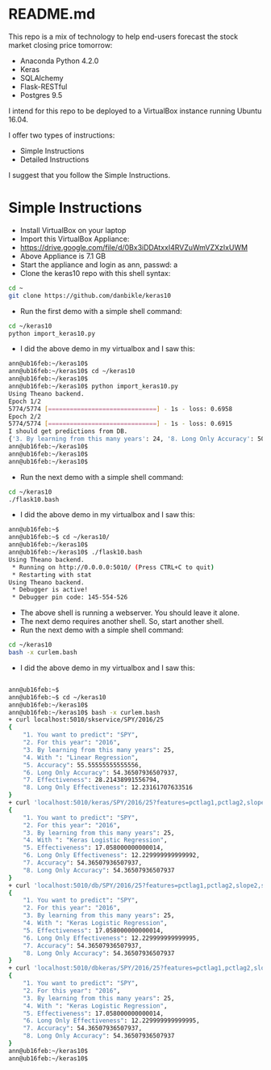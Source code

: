 # README.md

This repo is a mix of technology to help end-users forecast the stock market closing price tomorrow:

  * Anaconda Python 4.2.0
  * Keras
  * SQLAlchemy
  * Flask-RESTful
  * Postgres 9.5

I intend for this repo to be deployed to a VirtualBox instance running Ubuntu 16.04.

I offer two types of instructions:

  * Simple Instructions
  * Detailed Instructions

I suggest that you follow the Simple Instructions.

# Simple Instructions

  * Install VirtualBox on your laptop
  * Import this VirtualBox Appliance:
  * https://drive.google.com/file/d/0Bx3iDDAtxxI4RVZuWmVZXzIxUWM
  * Above Appliance is 7.1 GB
  * Start the appliance and login as ann, passwd: a
  * Clone the keras10 repo with this shell syntax:
```bash
cd ~
git clone https://github.com/danbikle/keras10
```
  * Run the first demo with a simple shell command:
```bash
cd ~/keras10
python import_keras10.py
```
  * I did the above demo in my virtualbox and I saw this:
```bash
ann@ub16feb:~/keras10$ 
ann@ub16feb:~/keras10$ cd ~/keras10
ann@ub16feb:~/keras10$ 
ann@ub16feb:~/keras10$ python import_keras10.py
Using Theano backend.
Epoch 1/2
5774/5774 [==============================] - 1s - loss: 0.6958     
Epoch 2/2
5774/5774 [==============================] - 1s - loss: 0.6915     
I should get predictions from DB.
{'3. By learning from this many years': 24, '8. Long Only Accuracy': 50.19762845849802, '7. Accuracy': 50.19762845849802, '6. Long Only Effectiveness': -35.858000000000004, '4. With ': 'Keras Logistic Regression', '1. You want to predict': 'SPY', '5. Effectiveness': 28.391999999999992, '2. For this year': '2008'}
ann@ub16feb:~/keras10$ 
ann@ub16feb:~/keras10$ 
ann@ub16feb:~/keras10$ 
```

  * Run the next demo with a simple shell command:
```bash
cd ~/keras10
./flask10.bash
```

  * I did the above demo in my virtualbox and I saw this:
```bash
ann@ub16feb:~$ 
ann@ub16feb:~$ cd ~/keras10/
ann@ub16feb:~/keras10$ 
ann@ub16feb:~/keras10$ ./flask10.bash 
Using Theano backend.
 * Running on http://0.0.0.0:5010/ (Press CTRL+C to quit)
 * Restarting with stat
Using Theano backend.
 * Debugger is active!
 * Debugger pin code: 145-554-526
```

  * The above shell is running a webserver. You should leave it alone.
  * The next demo requires another shell. So, start another shell.
  * Run the next demo with a simple shell command:
```bash
cd ~/keras10
bash -x curlem.bash
```
  * I did the above demo in my virtualbox and I saw this:
```bash

ann@ub16feb:~$ 
ann@ub16feb:~$ cd ~/keras10
ann@ub16feb:~/keras10$ 
ann@ub16feb:~/keras10$ bash -x curlem.bash
+ curl localhost:5010/skservice/SPY/2016/25
{
    "1. You want to predict": "SPY",
    "2. For this year": "2016",
    "3. By learning from this many years": 25,
    "4. With ": "Linear Regression",
    "5. Accuracy": 55.55555555555556,
    "6. Long Only Accuracy": 54.36507936507937,
    "7. Effectiveness": 28.21438991556794,
    "8. Long Only Effectiveness": 12.23161707633516
}
+ curl 'localhost:5010/keras/SPY/2016/25?features=pctlag1,pctlag2,slope2,slope4,dow,moy'
{
    "1. You want to predict": "SPY",
    "2. For this year": "2016",
    "3. By learning from this many years": 25,
    "4. With ": "Keras Logistic Regression",
    "5. Effectiveness": 17.058000000000014,
    "6. Long Only Effectiveness": 12.229999999999992,
    "7. Accuracy": 54.36507936507937,
    "8. Long Only Accuracy": 54.36507936507937
}
+ curl 'localhost:5010/db/SPY/2016/25?features=pctlag1,pctlag2,slope2,slope4,dow,moy'
{
    "1. You want to predict": "SPY",
    "2. For this year": "2016",
    "3. By learning from this many years": 25,
    "4. With ": "Keras Logistic Regression",
    "5. Effectiveness": 17.058000000000014,
    "6. Long Only Effectiveness": 12.229999999999995,
    "7. Accuracy": 54.36507936507937,
    "8. Long Only Accuracy": 54.36507936507937
}
+ curl 'localhost:5010/dbkeras/SPY/2016/25?features=pctlag1,pctlag2,slope2,slope4,dow,moy'
{
    "1. You want to predict": "SPY",
    "2. For this year": "2016",
    "3. By learning from this many years": 25,
    "4. With ": "Keras Logistic Regression",
    "5. Effectiveness": 17.058000000000014,
    "6. Long Only Effectiveness": 12.229999999999995,
    "7. Accuracy": 54.36507936507937,
    "8. Long Only Accuracy": 54.36507936507937
}
ann@ub16feb:~/keras10$ 
ann@ub16feb:~/keras10$
```
